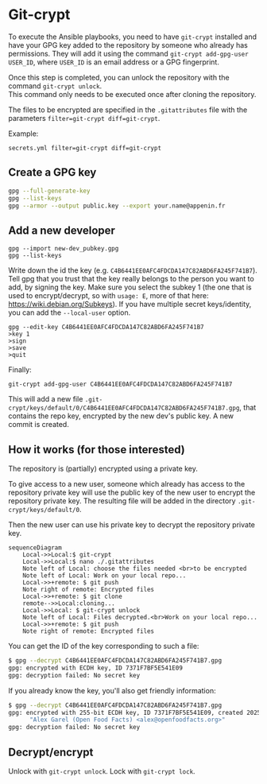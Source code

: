 # Git-crypt

To execute the Ansible playbooks, you need to have `git-crypt` installed and have your GPG key added to the repository by someone who already has permissions. They will add it using the command `git-crypt add-gpg-user USER_ID`, where `USER_ID` is an email address or a GPG fingerprint.

Once this step is completed, you can unlock the repository with the command `git-crypt unlock`.  
This command only needs to be executed once after cloning the repository.

The files to be encrypted are specified in the `.gitattributes` file with the parameters `filter=git-crypt diff=git-crypt`.

Example:

```text
secrets.yml filter=git-crypt diff=git-crypt
```

## Create a GPG key

```sh
gpg --full-generate-key
gpg --list-keys
gpg --armor --output public.key --export your.name@appenin.fr
```

## Add a new developer

```
gpg --import new-dev_pubkey.gpg
gpg --list-keys
```

Write down the id the key (e.g. `C4B6441EE0AFC4FDCDA147C82ABD6FA245F741B7`). Tell gpg that you trust that the key really belongs to the person you want to add, by signing the key. Make sure you select the subkey 1 (the one that is used to encrypt/decrypt, so with `usage: E`, more of that here: https://wiki.debian.org/Subkeys).
If you have multiple secret keys/identity, you can add the `--local-user` option.

```
gpg --edit-key C4B6441EE0AFC4FDCDA147C82ABD6FA245F741B7
>key 1
>sign
>save
>quit
```

Finally:

```
git-crypt add-gpg-user C4B6441EE0AFC4FDCDA147C82ABD6FA245F741B7
```

This will add a new file `.git-crypt/keys/default/0/C4B6441EE0AFC4FDCDA147C82ABD6FA245F741B7.gpg`, that contains the repo key, encrypted by the new dev's public key. A new commit is created.


## How it works (for those interested)

The repository is (partially) encrypted using a private key.

To give access to a new user, someone which already has access to the repository private key will use the public key of the new user to encrypt the repository private key. The resulting file will be added in the directory `.git-crypt/keys/default/0`.

Then the new user can use his private key to decrypt the repository private key.

```mermaid
sequenceDiagram
    Local->>Local:$ git-crypt
    Local->>Local:$ nano ./.gitattributes
    Note left of Local: choose the files needed <br>to be encrypted
    Note left of Local: Work on your local repo...
    Local->>+remote: $ git push
    Note right of remote: Encrypted files
    Local->>+remote: $ git clone
    remote-->>Local:cloning...
    Local->>Local: $ git-crypt unlock
    Note left of Local: Files decrypted.<br>Work on your local repo...
    Local->>+remote: $ git push
    Note right of remote: Encrypted files
```

You can get the ID of the key corresponding to such a file:

```sh
$ gpg --decrypt C4B6441EE0AFC4FDCDA147C82ABD6FA245F741B7.gpg
gpg: encrypted with ECDH key, ID 7371F7BF5E541E09
gpg: decryption failed: No secret key
```

If you already know the key, you'll also get friendly information:

```sh
$ gpg --decrypt C4B6441EE0AFC4FDCDA147C82ABD6FA245F741B7.gpg
gpg: encrypted with 255-bit ECDH key, ID 7371F7BF5E541E09, created 2025-02-14
      "Alex Garel (Open Food Facts) <alex@openfoodfacts.org>"
gpg: decryption failed: No secret key
```

## Decrypt/encrypt

Unlock with `git-crypt unlock`. Lock with  `git-crypt lock`.
